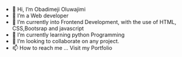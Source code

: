 - 👋 Hi, I’m Obadimeji Oluwajimi
- 👀 I’m a Web developer
- 👀 I’m currently into Frontend Development, with the use of HTML, CSS,Bootsrap and javascript
- 🌱 I’m currently learning python Programming
- 💞️ I’m looking to collaborate on any project.
- 📫 How to reach me ... Visit my Portfolio

<!---
Oluwajimi06/Oluwajimi06 is a ✨ special ✨ repository because its `README.md` (this file) appears on your GitHub profile.
You can click the Preview link to take a look at your changes.
--->
